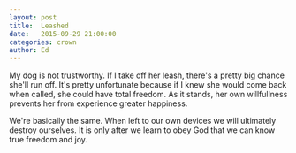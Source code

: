 ```yaml
---
layout: post
title:  Leashed
date:   2015-09-29 21:00:00
categories: crown
author: Ed
---
```


My dog is not trustworthy. If I take off her leash, there's a pretty big chance she'll run off. It's pretty unfortunate because if I knew she would come back when called, she could have total freedom. As it stands, her own willfullness prevents her from experience greater happiness. 

We're basically the same. When left to our own devices we will ultimately destroy ourselves. It is only after we learn to obey God that we can know true freedom and joy.
